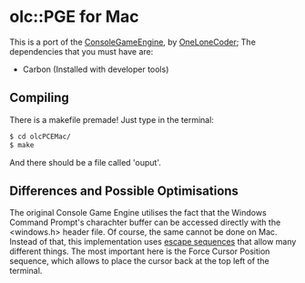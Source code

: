 # olc::PGE for Mac

This is a port of the [ConsoleGameEngine](https://github.com/OneLoneCoder/videos/blob/master/olcConsoleGameEngine.h), by [OneLoneCoder](https://onelonecoder.com/); The dependencies that you must have are:

  - Carbon (Installed with developer tools)

## Compiling

There is a makefile premade! Just type in the terminal:

```sh
$ cd olcPCEMac/
$ make
```

And there should be a file called 'ouput'.

## Differences and Possible Optimisations

The original Console Game Engine utilises the fact that the Windows Command Prompt's charachter buffer can be accessed directly with the <windows.h> header file. Of course, the same cannot be done on Mac. Instead of that, this implementation uses [escape sequences](http://www.termsys.demon.co.uk/vtansi.htm) that allow many different things. The most important here is the Force Cursor Position sequence, which allows to place the cursor back at the top left of the terminal.
